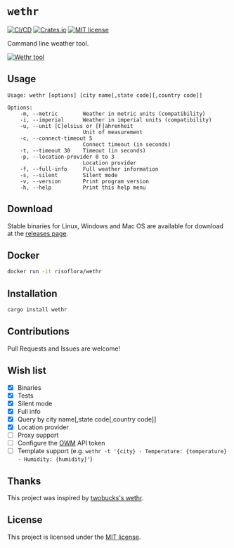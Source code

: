 # `wethr`

[![CI/CD][ci-cd-badge]][ci-cd-url]
[![Crates.io][crates-badge]][crates-url]
[![MIT license][license-badge]][license-url]

Command line weather tool.

[![Wethr tool][wethr-gif]][wethr-url]

## Usage

```
Usage: wethr [options] [city name[,state code][,country code]]

Options:
    -m, --metric        Weather in metric units (compatibility)
    -i, --imperial      Weather in imperial units (compatibility)
    -u, --unit [C]elsius or [F]ahrenheit
                        Unit of measurement
    -c, --connect-timeout 5
                        Connect timeout (in seconds)
    -t, --timeout 30    Timeout (in seconds)
    -p, --location-provider 0 to 3
                        Location provider
    -f, --full-info     Full weather information
    -s, --silent        Silent mode
    -v, --version       Print program version
    -h, --help          Print this help menu
```

## Download

Stable binaries for Linux, Windows and Mac OS are available for download at the
[releases page](https://github.com/risoflora/wethr/releases).

## Docker

```bash
docker run -it risoflora/wethr
```

## Installation

```bash
cargo install wethr
```

## Contributions

Pull Requests and Issues are welcome!

## Wish list

- [x] Binaries
- [x] Tests
- [x] Silent mode
- [x] Full info
- [x] Query by city name\[,state code\[,country code\]\]
- [x] Location provider
- [ ] Proxy support
- [ ] Configure the [OWM](https://openweathermap.org) API token
- [ ] Template support (e.g.
      `wethr -t '{city} - Temperature: {temperature} - Humidity: {humidity}'`)

## Thanks

This project was inspired by [twobucks's wethr][twobucks-wethr-url].

## License

This project is licensed under the [MIT license](LICENSE).

[ci-cd-badge]: https://img.shields.io/github/workflow/status/risoflora/wethr/CI?style=flat-square "CI/CD"
[ci-cd-url]: https://github.com/risoflora/wethr/actions/workflows/CI.yml "GitHub actions"
[crates-badge]: https://img.shields.io/crates/v/wethr.svg?style=flat-square
[crates-url]: https://crates.io/crates/wethr "Wethr crate"
[license-badge]: https://img.shields.io/crates/l/wethr.svg?style=flat-square
[license-url]: https://github.com/risoflora/wethr/blob/master/LICENSE "MIT license"
[wethr-url]: https://github.com/risoflora/wethr "Wethr tool"
[wethr-gif]: https://github.com/risoflora/wethr/raw/master/wethr.gif "Wethr GIF"
[twobucks-wethr-url]: https://github.com/twobucks/wethr "Twobucks's wethr"
